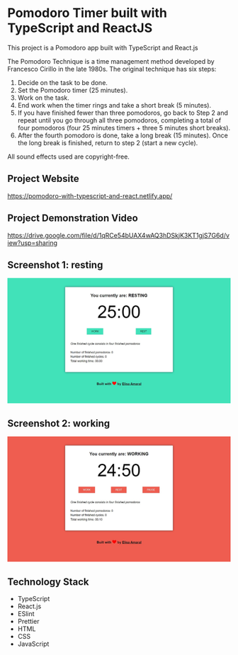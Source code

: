 # Pomodoro Timer built with TypeScript and ReactJS

This project is a Pomodoro app built with TypeScript and React.js

The Pomodoro Technique is a time management method developed by Francesco Cirillo in the late 1980s. The original technique has six steps:
1. Decide on the task to be done.
2. Set the Pomodoro timer (25 minutes).
3. Work on the task.
4. End work when the timer rings and take a short break (5 minutes).
5. If you have finished fewer than three pomodoros, go back to Step 2 and repeat until you go through all three pomodoros, completing a total of four pomodoros (four 25 minutes timers + three 5 minutes short breaks).
6. After the fourth pomodoro is done, take a long break (15 minutes). Once the long break is finished, return to step 2 (start a new cycle).

All sound effects used are copyright-free.

## Project Website

https://pomodoro-with-typescript-and-react.netlify.app/

## Project Demonstration Video

https://drive.google.com/file/d/1qRCe54bUAX4wAQ3hDSkjK3KT1gjS7G6d/view?usp=sharing

## Screenshot 1: resting

![Screenshot](/public/Screenshot_1.jpg)

## Screenshot 2: working

![Screenshot](/public/Screenshot_2.jpg)

## Technology Stack

+ TypeScript
+ React.js
+ ESlint
+ Prettier
+ HTML
+ CSS
+ JavaScript
